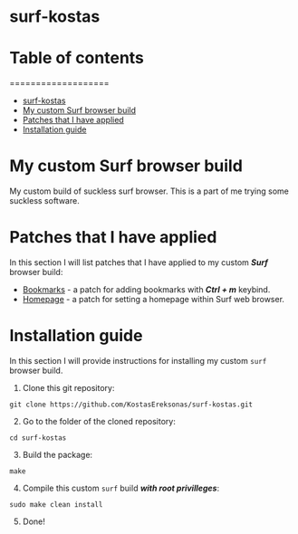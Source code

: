 # surf-kostas

# Table of contents
===================
* [surf-kostas](#surf-kostas)
* [My custom Surf browser build](#My-custom-Surf-browser-build)
* [Patches that I have applied](#Patches-that-I-have-applied)
* [Installation guide](#Installation-guide)

# My custom Surf browser build
My custom build of suckless surf browser. This is a part of me trying some suckless software.

# Patches that I have applied

In this section I will list patches that I have applied to my custom ***Surf*** browser build:

* [Bookmarks](../main/patches/surf-bookmarks-20170722-723ff26.diff) - a patch for adding bookmarks with ***Ctrl + m*** keybind.
* [Homepage](../main/patches/surf-2.0-homepage.diff) - a patch for setting a homepage within Surf web browser.

# Installation guide

In this section I will provide instructions for installing my custom `surf` browser build.

1. Clone this git repository:

`git clone https://github.com/KostasEreksonas/surf-kostas.git`

2. Go to the folder of the cloned repository:

`cd surf-kostas`

3. Build the package:

`make`

4. Compile this custom `surf` build ***with root privilleges***:

`sudo make clean install`

5. Done!
